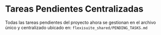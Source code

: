 # Tareas Pendientes Centralizadas

Todas las tareas pendientes del proyecto ahora se gestionan en el archivo único y centralizado ubicado en:
`flexisuite_shared/PENDING_TASKS.md`
